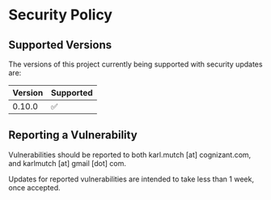 # Security Policy

## Supported Versions

The versions of this project currently being supported with security updates are:

| Version | Supported          |
| ------- | ------------------ |
| 0.10.0  | :white_check_mark: |

## Reporting a Vulnerability

Vulnerabilities should be reported to both karl.mutch [at] cognizant.com, and karlmutch [at] gmail [dot] com.

Updates for reported vulnerabilities are intended to take less than 1 week, once accepted.
